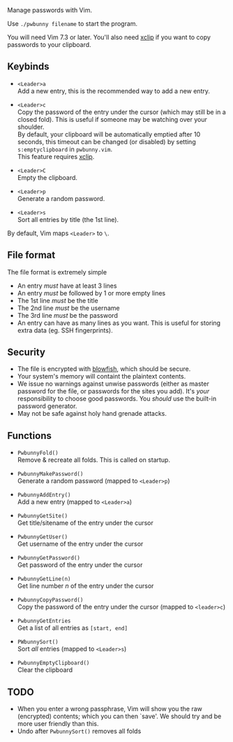Manage passwords with Vim.

Use `./pwbunny filename` to start the program.

You will need Vim 7.3 or later. You'll also need [xclip][xclip] if you want to
copy passwords to your clipboard.


Keybinds
--------
- `<Leader>a`  
Add a new entry, this is the recommended way to add a new entry.

- `<Leader>c`  
Copy the password of the entry under the cursor (which may still be in a closed
fold). This is useful if someone may be watching over your shoulder.  
By default, your clipboard will be automatically emptied after 10 seconds, this
timeout can be changed (or disabled) by setting `s:emptyclipboard` in
`pwbunny.vim`.  
This feature requires [xclip][xclip].

- `<Leader>C`  
Empty the clipboard.

- `<Leader>p`  
Generate a random password.

- `<Leader>s`  
Sort all entries by title (the 1st line).

By default, Vim maps `<Leader>` to `\`.


File format
-----------
The file format is extremely simple

- An entry *must* have at least 3 lines
- An entry *must* be followed by 1 or more empty lines
- The 1st line *must* be the title
- The 2nd line *must* be the username
- The 3rd line *must* be the password
- An entry can have as many lines as you want. This is useful for storing extra
  data (eg. SSH fingerprints).


Security
--------
- The file is encrypted with [blowfish][blf], which should be secure.
- Your system's memory will containt the plaintext contents.
- We issue no warnings against unwise passwords (either as master password for
  the file, or passwords for the sites you add). It's *your* responsibility to
  choose good passwords. You *should* use the built-in password generator.
- May not be safe against holy hand grenade attacks.


Functions
---------
- `PwbunnyFold()`  
Remove & recreate all folds. This is called on startup.

- `PwbunnyMakePassword()`  
Generate a random password (mapped to `<Leader>p`)

- `PwbunnyAddEntry()`  
Add a new entry (mapped to `<Leader>a`)

- `PwbunnyGetSite()`  
Get title/sitename of the entry under the cursor

- `PwbunnyGetUser()`  
Get username of the entry under the cursor

- `PwbunnyGetPassword()`  
Get password of the entry under the cursor

- `PwbunnyGetLine(n)`  
Get line number *n* of the entry under the cursor

- `PwbunnyCopyPassword()`  
Copy the password of the entry under the cursor (mapped to `<leader>c`)

- `PwbunnyGetEntries`  
Get a list of all entries as `[start, end]`

- `PWbunnySort()`  
Sort *all* entries (mapped to `<Leader>s`)

- `PwbunnyEmptyClipboard()`  
Clear the clipboard


TODO
----
- When you enter a wrong passphrase, Vim will show you the raw (encrypted)
  contents; which you can then `save'. We should try and be more user friendly
  than this.
- Undo after `PwbunnySort()` removes all folds


[blf]: http://en.wikipedia.org/wiki/Blowfish_(cipher)
[xclip]: http://sourceforge.net/projects/xclip
